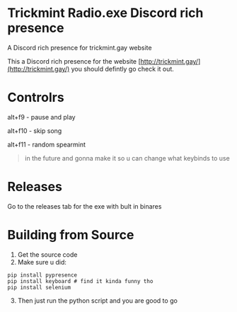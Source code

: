# Trickmint Radio.exe Discord rich presence
A Discord rich presence for trickmint.gay website

This a Discord rich presence for the website [http://trickmint.gay/](http://trickmint.gay/) you should defintly go check it out.

# Controlrs
alt+f9 - pause and play

alt+f10 - skip song

alt+f11 - random spearmint

>in the future and gonna make it so u can change what keybinds to use

# Releases
Go to the releases tab for the exe with bult in binares

# Building from Source
1. Get the source code
2. Make sure u did:
```
pip install pypresence
pip install keyboard # find it kinda funny tho
pip install selenium
```
3. Then just run the python script and you are good to go
